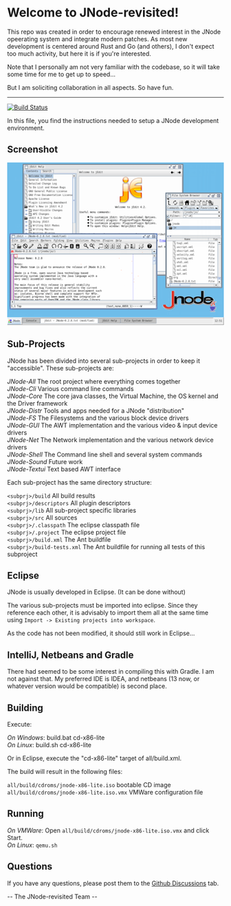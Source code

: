 # Welcome to JNode-revisited!

This repo was created in order to encourage renewed interest in the JNode opeerating system and integrate modern patches.  As most new development is centered around Rust and Go (and others), I don't expect too much activity, but here it is if you're interested.

Note that I personally am not very familiar with the codebase, so it will take some time for me to get up to speed...

But I am soliciting collaboration in all aspects.  So have fun.

---

[![Build Status](https://travis-ci.org/jnode-revisited/jnode.svg?branch=master)](https://travis-ci.org/jnode-revisited/jnode)

In this file, you find the instructions needed to setup a JNode development environment.

## Screenshot
![image](./444c87053b6916ba9db5baaafc009d0d.png)

## Sub-Projects

JNode has been divided into several sub-projects in order to keep it "accessible". These sub-projects are:

*JNode-All*    The root project where everything comes together  
*JNode-Cli*    Various command line commands  
*JNode-Core*   The core java classes, the Virtual Machine, the OS kernel and the Driver framework  
*JNode-Distr*  Tools and apps needed for a JNode "distribution"  
*JNode-FS*     The Filesystems and the various block device drivers  
*JNode-GUI*    The AWT implementation and the various video & input device drivers  
*JNode-Net*    The Network implementation and the various network device drivers  
*JNode-Shell*  The Command line shell and several system commands  
*JNode-Sound*  Future work  
*JNode-Textui* Text based AWT interface  

Each sub-project has the same directory structure:

`<subprj>/build`       All build results   
`<subprj>/descriptors` All plugin descriptors  
`<subprj>/lib`         All sub-project specific libraries  
`<subprj>/src`         All sources   
`<subprj>/.classpath`  The eclipse classpath file  
`<subprj>/.project`    The eclipse project file  
`<subprj>/build.xml`   The Ant buildfile  
`<subprj>/build-tests.xml` The Ant buildfile for running all tests of this subproject  

## Eclipse

JNode is usually developed in Eclipse. (It can be done without)

The various sub-projects must be imported into eclipse. Since they reference each other, it is advisably to import them all at the same time
using `Import -> Existing projects into workspace`.

As the code has not been modified, it should still work in Eclipse...

## IntelliJ, Netbeans and Gradle

There had seemed to be some interest in compiling this with Gradle.  I am not against that.
My preferred IDE is IDEA, and netbeans (13 now, or whatever version would be compatible) is second place.

## Building

Execute:

*On Windows*:  build.bat cd-x86-lite  
*On Linux*:    build.sh cd-x86-lite  

Or in Eclipse, execute the "cd-x86-lite" target of all/build.xml.

The build will result in the following files:

`all/build/cdroms/jnode-x86-lite.iso`         bootable CD image  
`all/build/cdroms/jnode-x86-lite.iso.vmx`     VMWare configuration file  

## Running

*On VMWare*: Open `all/build/cdroms/jnode-x86-lite.iso.vmx` and click Start.  
*On Linux*:  `qemu.sh`  

## Questions

If you have any questions, please post them to the [Github Discussions](https://github.com/jnode-revisited/jnode/discussions) tab.
 
 -- The JNode-revisited Team --
 
